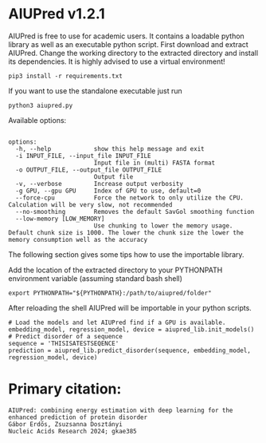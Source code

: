 # AIUPred v1.2.1

AIUPred is free to use for academic users. It contains a loadable python library as well as an executable python script. First download and extract AIUPred. Change the working directory to the extracted directory and install its dependencies. It is highly advised to use a virtual environment!

`pip3 install -r requirements.txt`

If you want to use the standalone executable just run

`python3 aiupred.py`

Available options:

```usage: aiupred.py [-h] -i INPUT_FILE [-o OUTPUT_FILE] [-v] [-g GPU] [--force-cpu] [--no-smoothing] [--low-memory [LOW_MEMORY]]

options:
  -h, --help            show this help message and exit
  -i INPUT_FILE, --input_file INPUT_FILE
                        Input file in (multi) FASTA format
  -o OUTPUT_FILE, --output_file OUTPUT_FILE
                        Output file
  -v, --verbose         Increase output verbosity
  -g GPU, --gpu GPU     Index of GPU to use, default=0
  --force-cpu           Force the network to only utilize the CPU. Calculation will be very slow, not recommended
  --no-smoothing        Removes the default SavGol smoothing function
  --low-memory [LOW_MEMORY]
                        Use chunking to lower the memory usage. Default chunk size is 1000. The lower the chunk size the lower the memory consumption well as the accuracy
```

The following section gives some tips how to use the importable library.

Add the location of the extracted directory to your PYTHONPATH environment variable (assuming standard bash shell)

`export PYTHONPATH="${PYTHONPATH}:/path/to/aiupred/folder"`

After reloading the shell AIUPred will be importable in your python scripts.

```import aiupred_lib
# Load the models and let AIUPred find if a GPU is available.     
embedding_model, regression_model, device = aiupred_lib.init_models()
# Predict disorder of a sequence
sequence = 'THISISATESTSEQENCE'
prediction = aiupred_lib.predict_disorder(sequence, embedding_model, regression_model, device)
```

# Primary citation:
```
AIUPred: combining energy estimation with deep learning for the enhanced prediction of protein disorder
Gábor Erdős, Zsuzsanna Dosztányi
Nucleic Acids Research 2024; gkae385 
```
